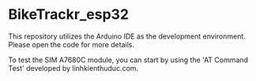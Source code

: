 # BikeTrackr_esp32

This repository utilizes the Arduino IDE as the development environment. Please open the code for more details.

To test the SIM A7680C module, you can start by using the 'AT Command Test' developed by linhkienthuduc.com.
